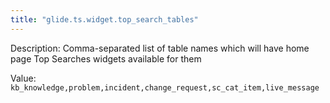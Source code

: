```yaml
---
title: "glide.ts.widget.top_search_tables"
---
```


Description: Comma-separated list of table names which will have home page Top Searches widgets available for them

Value: `kb_knowledge,problem,incident,change_request,sc_cat_item,live_message`